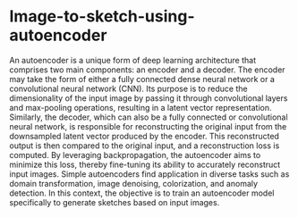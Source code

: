 # Image-to-sketch-using-autoencoder

An autoencoder is a unique form of deep learning architecture that comprises two main components: an encoder and a decoder. The encoder may take the form of either a fully connected dense neural network or a convolutional neural network (CNN). Its purpose is to reduce the dimensionality of the input image by passing it through convolutional layers and max-pooling operations, resulting in a latent vector representation. Similarly, the decoder, which can also be a fully connected or convolutional neural network, is responsible for reconstructing the original input from the downsampled latent vector produced by the encoder. This reconstructed output is then compared to the original input, and a reconstruction loss is computed. By leveraging backpropagation, the autoencoder aims to minimize this loss, thereby fine-tuning its ability to accurately reconstruct input images. Simple autoencoders find application in diverse tasks such as domain transformation, image denoising, colorization, and anomaly detection. In this context, the objective is to train an autoencoder model specifically to generate sketches based on input images.
